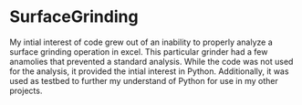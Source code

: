 # SurfaceGrinding

My intial interest of code grew out of an inability to properly analyze a surface grinding operation in excel. This particular grinder
had a few anamolies that prevented a standard analysis. While the code was not used for the analysis, it provided the intial interest in Python.
Additionally, it was used as testbed to further my understand of Python for use in my other projects.
